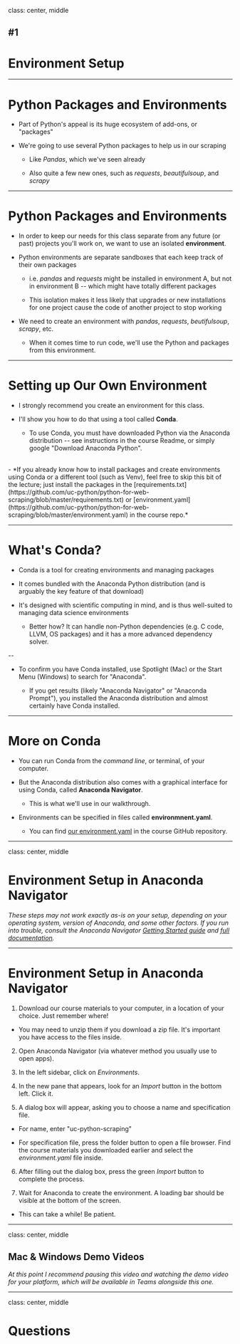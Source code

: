class: center, middle

## #1
# Environment Setup

---

# Python Packages and Environments

- Part of Python's appeal is its huge ecosystem of add-ons, or "packages"

- We're going to use several Python packages to help us in our scraping

  - Like *Pandas*, which we've seen already

  - Also quite a few new ones, such as *requests*, *beautifulsoup*, and *scrapy*

---

# Python Packages and Environments

- In order to keep our needs for this class separate from any future (or past) projects you'll work on, we want to use an isolated **environment**.

- Python environments are separate sandboxes that each keep track of their own packages

  - i.e. *pandas* and *requests* might be installed in environment A, but not in environment B -- which might have totally different packages

  - This isolation makes it less likely that upgrades or new installations for one project cause the code of another project to stop working

- We need to create an environment with *pandas*, *requests*, *beutifulsoup*, *scrapy*, etc.
  
  - When it comes time to run code, we'll use the Python and packages from this environment.

---

# Setting up Our Own Environment

- I strongly recommend you create an environment for this class.

- I'll show you how to do that using a tool called **Conda**.

  - To use Conda, you must have downloaded Python via the Anaconda distribution -- see instructions in the course Readme, or simply google "Download Anaconda Python".

<br>
- *If you already know how to install packages and create environments using Conda or a different tool (such as Venv), feel free to skip this bit of the lecture; just install the packages in the [requirements.txt](https://github.com/uc-python/python-for-web-scraping/blob/master/requirements.txt) or [environment.yaml](https://github.com/uc-python/python-for-web-scraping/blob/master/environment.yaml) in the course repo.*

---

# What's Conda?

- Conda is a tool for creating environments and managing packages

- It comes bundled with the Anaconda Python distribution (and is arguably the key feature of that download)

- It's designed with scientific computing in mind, and is thus well-suited to managing data science environments
  
  - Better how? It can handle non-Python dependencies (e.g. C code, LLVM, OS packages) and it has a more advanced dependency solver.

--

- To confirm you have Conda installed, use Spotlight (Mac) or the Start Menu (Windows) to search for "Anaconda".

  - If you get results (likely "Anaconda Navigator" or "Anaconda Prompt"), you installed the Anaconda distribution and almost certainly have Conda installed.

---

# More on Conda

- You can run Conda from the *command line*, or terminal, of your computer.

- But the Anaconda distribution also comes with a graphical interface for using Conda, called **Anaconda Navigator**.
  
  - This is what we'll use in our walkthrough.

- Environments can be specified in files called **environmnent.yaml**.

  - You can find [our environment.yaml](https://github.com/uc-python/python-for-web-scraping/blob/master/environment.yaml) in the course GitHub repository.

---
class: center, middle

# Environment Setup in Anaconda Navigator

*These steps may not work exactly as-is on your setup, depending on your operating system, version of Anaconda, and some other factors. If you run into trouble, consult the Anaconda Navigator [Getting Started guide](https://docs.anaconda.com/anaconda/navigator/getting-started/) and [full documentation](https://docs.anaconda.com/anaconda/navigator/).*

---

# Environment Setup in Anaconda Navigator

1. Download our course materials to your computer, in a location of your choice. Just remember where!

  - You may need to unzip them if you download a zip file. It's important you have access to the files inside.

2. Open Anaconda Navigator (via whatever method you usually use to open apps).

3. In the left sidebar, click on *Environments*.

4. In the new pane that appears, look for an *Import* button in the bottom left. Click it.

5. A dialog box will appear, asking you to choose a name and specification file.

  - For name, enter "uc-python-scraping"

  - For specification file, press the folder button to open a file browser. Find the course materials you downloaded earlier and select the *environment.yaml* file inside.

6. After filling out the dialog box, press the green *Import* button to complete the process.

7. Wait for Anaconda to create the environment. A loading bar should be visible at the bottom of the screen.

  - This can take a while! Be patient.

---
class: center, middle

## Mac & Windows Demo Videos

*At this point I recommend pausing this video and watching the demo video for your platform, which will be available in Teams alongside this one.*

---
class: center, middle

# Questions
